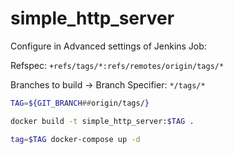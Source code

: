 # simple_http_server

Configure in Advanced settings of Jenkins Job:

Refspec:
``+refs/tags/*:refs/remotes/origin/tags/*``

Branches to build -> Branch Specifier:
``*/tags/*``

```sh
TAG=${GIT_BRANCH##origin/tags/}

docker build -t simple_http_server:$TAG .

tag=$TAG docker-compose up -d


